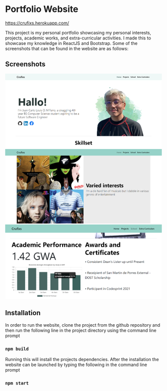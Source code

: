 # Portfolio Website
https://crufixs.herokuapp.com/

This project is my personal portfolio showcasing my personal interests, projects, academic works, and extra-curricular activities. I made this to showcase my knowledge in ReactJS and Bootstrap. Some of the screenshots that can be found in the website are as follows:

## Screenshots
<img src="readme_imgs/Homepage.png" width="800" title="Landing Page">
<img src="readme_imgs/Carousel.png" width="800" title="Carousel">
<img src="readme_imgs/Graph.png" width="800" title="Graph">

## Installation

In order to run the website, clone the project from the github repository and then run the following line in the project directory using the command line prompt

### `npm build`

Running this will install the projects dependencies. After the installation the website can be launched by typing the following in the command line prompt

### `npm start`
